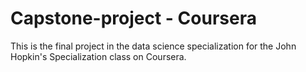 # Capstone-project - Coursera
This is the final project in the data science specialization for the John Hopkin's Specialization class on Coursera.




